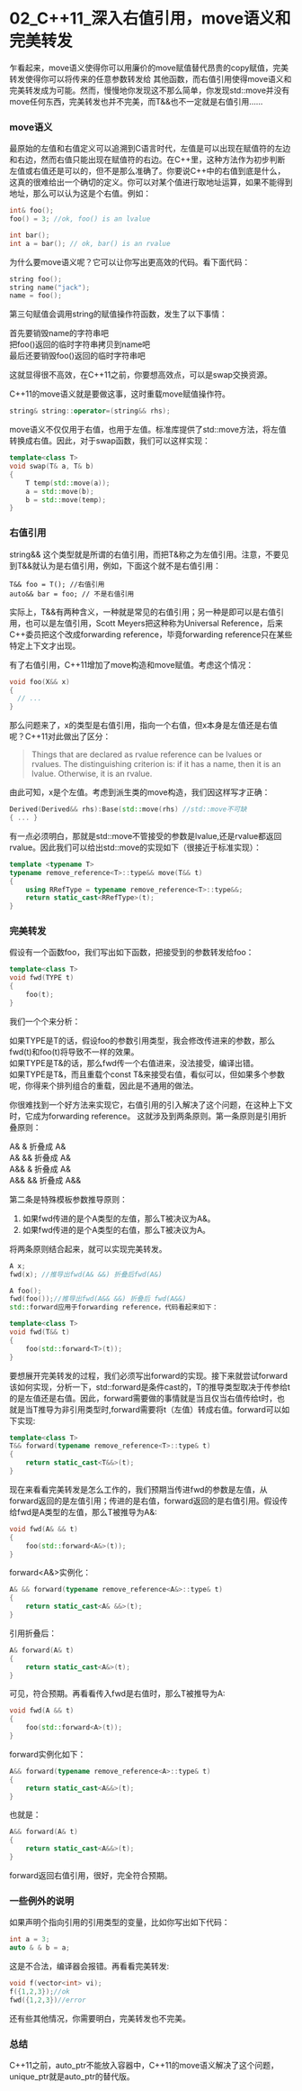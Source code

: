 # 02\_C++11\_深入右值引用，move语义和完美转发

乍看起来，move语义使得你可以用廉价的move赋值替代昂贵的copy赋值，完美转发使得你可以将传来的任意参数转发给 其他函数，而右值引用使得move语义和完美转发成为可能。然而，慢慢地你发现这不那么简单，你发现std::move并没有move任何东西，完美转发也并不完美，而T&&也不一定就是右值引用……

### move语义

最原始的左值和右值定义可以追溯到C语言时代，左值是可以出现在赋值符的左边和右边，然而右值只能出现在赋值符的右边。在C++里，这种方法作为初步判断左值或右值还是可以的，但不是那么准确了。你要说C++中的右值到底是什么，这真的很难给出一个确切的定义。你可以对某个值进行取地址运算，如果不能得到地址，那么可以认为这是个右值。例如：

```cpp
int& foo();
foo() = 3; //ok, foo() is an lvalue

int bar();
int a = bar(); // ok, bar() is an rvalue
```

为什么要move语义呢？它可以让你写出更高效的代码。看下面代码：

```cpp
string foo();
string name("jack");
name = foo();
```

第三句赋值会调用string的赋值操作符函数，发生了以下事情：

首先要销毁name的字符串吧  
把foo()返回的临时字符串拷贝到name吧  
最后还要销毁foo()返回的临时字符串吧

这就显得很不高效，在C++11之前，你要想高效点，可以是swap交换资源。

C++11的move语义就是要做这事，这时重载move赋值操作符。

```cpp
string& string::operator=(string&& rhs);
```
move语义不仅仅用于右值，也用于左值。标准库提供了std::move方法，将左值转换成右值。因此，对于swap函数，我们可以这样实现：

```cpp
template<class T>
void swap(T& a, T& b)
{
    T temp(std::move(a));
    a = std::move(b);
    b = std::move(temp);
}
```

### 右值引用

string&& 这个类型就是所谓的右值引用，而把T&称之为左值引用。注意，不要见到T&&就认为是右值引用，例如，下面这个就不是右值引用：

```
T&& foo = T(); //右值引用
auto&& bar = foo; // 不是右值引用
```

实际上，T&&有两种含义，一种就是常见的右值引用；另一种是即可以是右值引用，也可以是左值引用，Scott Meyers把这种称为Universal Reference，后来C++委员把这个改成forwarding reference，毕竟forwarding reference只在某些特定上下文才出现。

有了右值引用，C++11增加了move构造和move赋值。考虑这个情况：

```cpp
void foo(X&& x)
{
  // ...
}
```

那么问题来了，x的类型是右值引用，指向一个右值，但x本身是左值还是右值呢？C++11对此做出了区分：

> Things that are declared as rvalue reference can be lvalues or rvalues. The distinguishing criterion is: if it has a name, then it is an lvalue. Otherwise, it is an rvalue.

由此可知，x是个左值。考虑到派生类的move构造，我们因这样写才正确：

```cpp
Derived(Derived&& rhs):Base(std::move(rhs) //std::move不可缺
{ ... }
```

有一点必须明白，那就是std::move不管接受的参数是lvalue,还是rvalue都返回rvalue。因此我们可以给出std::move的实现如下（很接近于标准实现）：

```cpp
template <typename T>
typename remove_reference<T>::type&& move(T&& t) 
{
    using RRefType = typename remove_reference<T>::type&&;
    return static_cast<RRefType>(t);
}
```

### 完美转发

假设有一个函数foo，我们写出如下函数，把接受到的参数转发给foo：

```cpp
template<class T>
void fwd(TYPE t)
{
    foo(t);
}
```

我们一个个来分析：

如果TYPE是T的话，假设foo的参数引用类型，我会修改传进来的参数，那么fwd(t)和foo(t)将导致不一样的效果。  
如果TYPE是T&的话，那么fwd传一个右值进来，没法接受，编译出错。  
如果TYPE是T&，而且重载个const T&来接受右值，看似可以，但如果多个参数呢，你得来个排列组合的重载，因此是不通用的做法。

你很难找到一个好方法来实现它，右值引用的引入解决了这个问题，在这种上下文时，它成为forwarding reference。 这就涉及到两条原则。第一条原则是引用折叠原则：

A& & 折叠成 A&  
A& && 折叠成 A&  
A&& & 折叠成 A&  
A&& && 折叠成 A&&

第二条是特殊模板参数推导原则：

1. 如果fwd传进的是个A类型的左值，那么T被决议为A&。  
2. 如果fwd传进的是个A类型的右值，那么T被决议为A。  

将两条原则结合起来，就可以实现完美转发。

```cpp
A x; 
fwd(x); //推导出fwd(A& &&) 折叠后fwd(A&)

A foo();
fwd(foo());//推导出fwd(A&& &&) 折叠后 fwd(A&&)
std::forward应用于forwarding reference，代码看起来如下：

template<class T>
void fwd(T&& t)
{
    foo(std::forward<T>(t));
}
```
要想展开完美转发的过程，我们必须写出forward的实现。接下来就尝试forward该如何实现，分析一下，std::forward是条件cast的，T的推导类型取决于传参给t的是左值还是右值。因此，forward需要做的事情就是当且仅当右值传给t时，也就是当T推导为非引用类型时,forward需要将t（左值）转成右值。forward可以如下实现:

```cpp
template<class T>
T&& forward(typename remove_reference<T>::type& t)
{
    return static_cast<T&&>(t);
}
```
现在来看看完美转发是怎么工作的，我们预期当传进fwd的参数是左值，从forward返回的是左值引用；传进的是右值，forward返回的是右值引用。假设传给fwd是A类型的左值，那么T被推导为A&:

```cpp
void fwd(A& && t)
{
    foo(std::forward<A&>(t));
}
```
forward<A&>实例化：

```cpp
A& && forward(typename remove_reference<A&>::type& t)
{
    return static_cast<A& &&>(t);
}
```

引用折叠后：

```cpp
A& forward(A& t)
{
    return static_cast<A&>(t);
}
```

可见，符合预期。再看看传入fwd是右值时，那么T被推导为A:

```cpp
void fwd(A && t)
{
    foo(std::forward<A>(t));
}
```

forward<A>实例化如下：

```cpp
A&& forward(typename remove_reference<A>::type& t)
{
    return static_cast<A&&>(t);
}
```
也就是：

```cpp
A&& forward(A& t)
{
    return static_cast<A&&>(t);
}
```

forward返回右值引用，很好，完全符合预期。

### 一些例外的说明

如果声明个指向引用的引用类型的变量，比如你写出如下代码：

```cpp
int a = 3;
auto & & b = a;
```

这是不合法，编译器会报错。再看看完美转发:

```cpp
void f(vector<int> vi);
f({1,2,3});//ok
fwd({1,2,3})//error
```

还有些其他情况，你需要明白，完美转发也不完美。

### 总结

C++11之前，auto\_ptr不能放入容器中，C++11的move语义解决了这个问题，unique\_ptr就是auto\_ptr的替代版。


